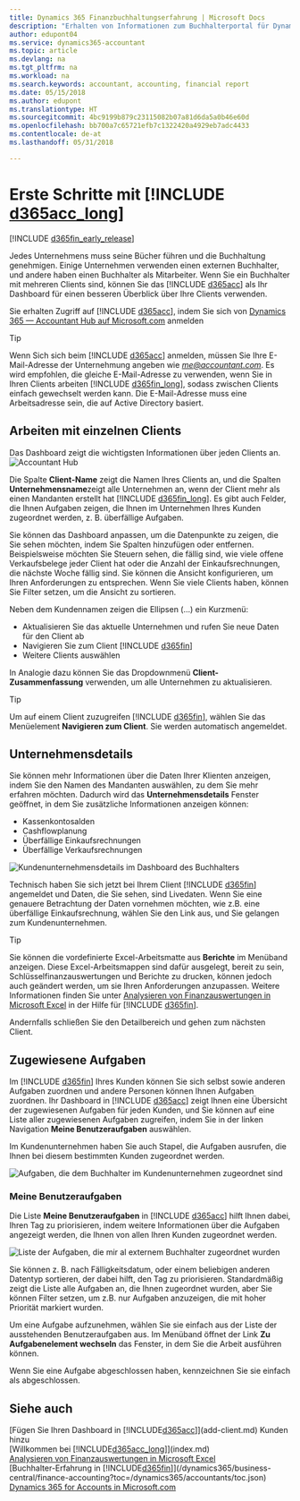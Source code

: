 ```yaml
---
title: Dynamics 365 Finanzbuchhaltungserfahrung | Microsoft Docs
description: "Erhalten von Informationen zum Buchhalterportal für Dynamics 365."
author: edupont04
ms.service: dynamics365-accountant
ms.topic: article
ms.devlang: na
ms.tgt_pltfrm: na
ms.workload: na
ms.search.keywords: accountant, accounting, financial report
ms.date: 05/15/2018
ms.author: edupont
ms.translationtype: HT
ms.sourcegitcommit: 4bc9199b879c23115082b07a81d6da5a0b46e60d
ms.openlocfilehash: bb700a7c65721efb7c1322420a4929eb7adc4433
ms.contentlocale: de-at
ms.lasthandoff: 05/31/2018

---
```

# <a name="get-started-with-include-d365acclongincludesd365acclongmdmd"></a>Erste Schritte mit [!INCLUDE [d365acc_long](includes/d365acc_long_md.md)]
[!INCLUDE [d365fin_early_release](includes/d365fin_early_release.md.md)]

Jedes Unternehmens muss seine Bücher führen und die Buchhaltung genehmigen. Einige Unternehmen verwenden einen externen Buchhalter, und andere haben einen Buchhalter als Mitarbeiter. Wenn Sie ein Buchhalter mit mehreren Clients sind, können Sie das [!INCLUDE [d365acc](includes/d365acc_md.md)] als Ihr Dashboard für einen besseren Überblick über Ihre Clients verwenden.  

Sie erhalten Zugriff auf [!INCLUDE [d365acc](includes/d365acc_md.md)], indem Sie sich von [Dynamics 365 — Accountant Hub auf Microsoft.com](https://www.microsoft.com/en-us/dynamics365/financial-insights-for-accountants) anmelden  

> [!TIP]
>  Wenn Sich sich beim [!INCLUDE [d365acc](includes/d365acc_md.md)] anmelden, müssen Sie Ihre E-Mail-Adresse der Unternehmung angeben wie <em>me@accountant.com</em>. Es wird empfohlen, die gleiche E-Mail-Adresse zu verwenden, wenn Sie in Ihren Clients arbeiten [!INCLUDE [d365fin_long](includes/d365fin_long_md.md)], sodass zwischen Clients einfach gewechselt werden kann. Die E-Mail-Adresse muss eine Arbeitsadresse sein, die auf Active Directory basiert.

## <a name="working-with-individual-clients"></a>Arbeiten mit einzelnen Clients
Das Dashboard zeigt die wichtigsten Informationen über jeden Clients an.  
![Accountant Hub](./media/accountant-get-started/accountant-dashboard-tasks.png)

Die Spalte **Client-Name** zeigt die Namen Ihres Clients an, und die Spalten **Unternehmensname**zeigt alle Unternehmen an, wenn der Client mehr als einen Mandanten erstellt hat [!INCLUDE [d365fin_long](includes/d365fin_long_md.md)]. Es gibt auch Felder, die Ihnen Aufgaben zeigen, die Ihnen im Unternehmen Ihres Kunden zugeordnet werden, z. B. überfällige Aufgaben.  

Sie können das Dashboard anpassen, um die Datenpunkte zu zeigen, die Sie sehen möchten, indem Sie Spalten hinzufügen oder entfernen. Beispielsweise möchten Sie Steuern sehen, die fällig sind, wie viele offene Verkaufsbelege jeder Client hat oder die Anzahl der Einkaufsrechnungen, die nächste Woche fällig sind. Sie können die Ansicht konfigurieren, um Ihren Anforderungen zu entsprechen. Wenn Sie viele Clients haben, können Sie Filter setzen, um die Ansicht zu sortieren.  

Neben dem Kundennamen zeigen die Ellipsen (...) ein Kurzmenü:

- Aktualisieren Sie das aktuelle Unternehmen und rufen Sie neue Daten für den Client ab  
- Navigieren Sie zum Client [!INCLUDE [d365fin](includes/d365fin_md.md)]  
- Weitere Clients auswählen  

In Analogie dazu können Sie das Dropdownmenü **Client-Zusammenfassung** verwenden, um alle Unternehmen zu aktualisieren.  

> [!TIP]
>  Um auf einem Client zuzugreifen [!INCLUDE [d365fin](includes/d365fin_md.md)], wählen Sie das Menüelement **Navigieren zum Client**. Sie werden automatisch angemeldet.

## <a name="company-details"></a>Unternehmensdetails
Sie können mehr Informationen über die Daten Ihrer Klienten anzeigen, indem Sie den Namen des Mandanten auswählen, zu dem Sie mehr erfahren möchten. Dadurch wird das **Unternehmensdetails** Fenster geöffnet, in dem Sie zusätzliche Informationen anzeigen können:  

* Kassenkontosalden  
* Cashflowplanung  
* Überfällige Einkaufsrechnungen  
* Überfällige Verkaufsrechnungen  

![Kundenunternehmensdetails im Dashboard des Buchhalters](./media/accountant-get-started/accountant-company-details.png)

Technisch haben Sie sich jetzt bei Ihrem Client [!INCLUDE [d365fin](includes/d365fin_md.md)] angemeldet und Daten, die Sie sehen, sind Livedaten. Wenn Sie eine genauere Betrachtung der Daten vornehmen möchten, wie z.B. eine überfällige Einkaufsrechnung, wählen Sie den Link aus, und Sie gelangen zum Kundenunternehmen.  

> [!TIP]
>  Sie können die vordefinierte Excel-Arbeitsmatte aus **Berichte** im Menüband anzeigen. Diese Excel-Arbeitsmappen sind dafür ausgelegt, bereit zu sein, Schlüsselfinanzauswertungen und Berichte zu drucken, können jedoch auch geändert werden, um sie Ihren Anforderungen anzupassen. Weitere Informationen finden Sie unter [Analysieren von Finanzauswertungen in Microsoft Excel](/dynamics365/business-central/finance-analyze-excel?toc=/dynamics365/accountants/toc.json) in der Hilfe für [!INCLUDE [d365fin](includes/d365fin_md.md)].  

Andernfalls schließen Sie den Detailbereich und gehen zum nächsten Client.  

## <a name="assigned-tasks"></a>Zugewiesene Aufgaben
Im [!INCLUDE [d365fin](includes/d365fin_md.md)] Ihres Kunden können Sie sich selbst sowie anderen Aufgaben zuordnen und andere Personen können Ihnen Aufgaben zuordnen. Ihr Dashboard in [!INCLUDE [d365acc](includes/d365acc_md.md)] zeigt Ihnen eine Übersicht der zugewiesenen Aufgaben für jeden Kunden, und Sie können auf eine Liste aller zugewiesenen Aufgaben zugreifen, indem Sie in der linken Navigation **Meine Benutzeraufgaben** auswählen.  

Im Kundenunternehmen haben Sie auch Stapel, die Aufgaben ausrufen, die Ihnen bei diesem bestimmten Kunden zugeordnet werden.

![Aufgaben, die dem Buchhalter im Kundenunternehmen zugeordnet sind](./media/accountant-get-started/accountant-company-details-tasks.png)

### <a name="my-user-tasks"></a>Meine Benutzeraufgaben
Die Liste **Meine Benutzeraufgaben** in [!INCLUDE [d365acc](includes/d365acc_md.md)] hilft Ihnen dabei, Ihren Tag zu priorisieren, indem weitere Informationen über die Aufgaben angezeigt werden, die Ihnen von allen Ihren Kunden zugeordnet werden.  

![Liste der Aufgaben, die mir al externem Buchhalter zugeordnet wurden](./media/accountant-get-started/accountant-tasklist.png)

Sie können z. B. nach Fälligkeitsdatum, oder einem beliebigen anderen Datentyp sortieren, der dabei hilft, den Tag zu priorisieren. Standardmäßig zeigt die Liste alle Aufgaben an, die Ihnen zugeordnet wurden, aber Sie können Filter setzen, um z.B. nur Aufgaben anzuzeigen, die mit hoher Priorität markiert wurden.

Um eine Aufgabe aufzunehmen, wählen Sie sie einfach aus der Liste der ausstehenden Benutzeraufgaben aus. Im Menüband öffnet der Link **Zu Aufgabenelement wechseln** das Fenster, in dem Sie die Arbeit ausführen können.  

Wenn Sie eine Aufgabe abgeschlossen haben, kennzeichnen Sie sie einfach als abgeschlossen.  

## <a name="see-also"></a>Siehe auch
[Fügen Sie Ihren Dashboard in [!INCLUDE[d365acc](includes/d365acc_md.md)]](add-client.md) Kunden hinzu  
[Willkommen bei [!INCLUDE[d365acc_long](includes/d365acc_long_md.md)]](index.md)  
[Analysieren von Finanzauswertungen in Microsoft Excel](/dynamics365/business-central/finance-analyze-excel?toc=/dynamics365/accountants/toc.json)   
[Buchhalter-Erfahrung in [!INCLUDE[d365fin](includes/d365fin_md.md)]](/dynamics365/business-central/finance-accounting?toc=/dynamics365/accountants/toc.json)  
[Dynamics 365 for Accounts in Microsoft.com](https://www.microsoft.com/en-us/dynamics365/financial-insights-for-accountants)  

